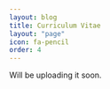 ```yaml
---
layout: blog
title: Curriculum Vitae
layout: "page"
icon: fa-pencil
order: 4
---
```

Will be uploading it soon.